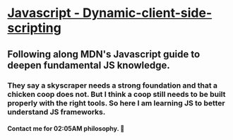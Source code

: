 # [Javascript - Dynamic-client-side-scripting](https://developer.mozilla.org/en-US/docs/Learn/JavaScript/)
## Following along MDN's Javascript guide to deepen fundamental JS knowledge. 
### They say a skyscraper needs a strong foundation and that a chicken coop does not. But I think a coop still needs to be built properly with the right tools. So here I am learning JS to better understand JS frameworks.
#### Contact me for 02:05AM philosophy. 🤔
